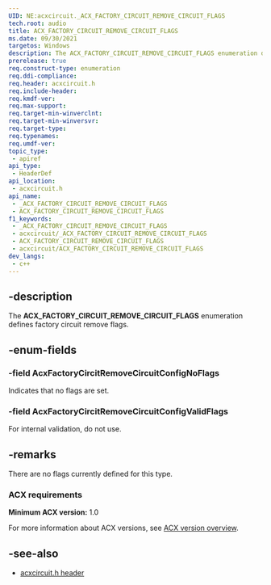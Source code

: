 ```yaml
---
UID: NE:acxcircuit._ACX_FACTORY_CIRCUIT_REMOVE_CIRCUIT_FLAGS
tech.root: audio
title: ACX_FACTORY_CIRCUIT_REMOVE_CIRCUIT_FLAGS
ms.date: 09/30/2021
targetos: Windows
description: The ACX_FACTORY_CIRCUIT_REMOVE_CIRCUIT_FLAGS enumeration defines factory circuit remove flags.
prerelease: true
req.construct-type: enumeration
req.ddi-compliance: 
req.header: acxcircuit.h
req.include-header: 
req.kmdf-ver: 
req.max-support: 
req.target-min-winverclnt: 
req.target-min-winversvr: 
req.target-type: 
req.typenames: 
req.umdf-ver: 
topic_type:
 - apiref
api_type:
 - HeaderDef
api_location:
 - acxcircuit.h
api_name:
 - _ACX_FACTORY_CIRCUIT_REMOVE_CIRCUIT_FLAGS
 - ACX_FACTORY_CIRCUIT_REMOVE_CIRCUIT_FLAGS
f1_keywords:
 - _ACX_FACTORY_CIRCUIT_REMOVE_CIRCUIT_FLAGS
 - acxcircuit/_ACX_FACTORY_CIRCUIT_REMOVE_CIRCUIT_FLAGS
 - ACX_FACTORY_CIRCUIT_REMOVE_CIRCUIT_FLAGS
 - acxcircuit/ACX_FACTORY_CIRCUIT_REMOVE_CIRCUIT_FLAGS
dev_langs:
 - c++
---
```


## -description

The **ACX_FACTORY_CIRCUIT_REMOVE_CIRCUIT_FLAGS** enumeration defines factory circuit remove flags.

## -enum-fields

### -field AcxFactoryCircitRemoveCircuitConfigNoFlags

Indicates that no flags are set.

### -field AcxFactoryCircitRemoveCircuitConfigValidFlags

For internal validation, do not use.

## -remarks

There are no flags currently defined for this type.

### ACX requirements

**Minimum ACX version:** 1.0

For more information about ACX versions, see [ACX version overview](/windows-hardware/drivers/audio/acx-version-overview).

## -see-also

- [acxcircuit.h header](index.md)

